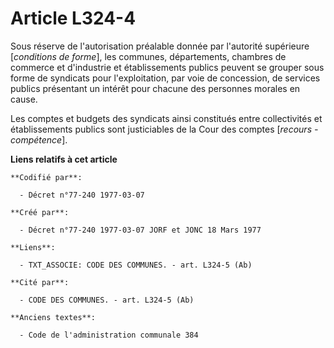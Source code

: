 # Article L324-4

Sous réserve de l'autorisation préalable donnée par l'autorité supérieure [*conditions de forme*], les communes,
départements, chambres de commerce et d'industrie et établissements publics peuvent se grouper sous forme de syndicats pour
l'exploitation, par voie de concession, de services publics présentant un intérêt pour chacune des personnes morales en
cause.

Les comptes et budgets des syndicats ainsi constitués entre collectivités et établissements publics sont justiciables de la
Cour des comptes [*recours - compétence*].

**Liens relatifs à cet article**

	**Codifié par**:

	  - Décret n°77-240 1977-03-07

	**Créé par**:

	  - Décret n°77-240 1977-03-07 JORF et JONC 18 Mars 1977

	**Liens**:

	  - TXT_ASSOCIE: CODE DES COMMUNES. - art. L324-5 (Ab)

	**Cité par**:

	  - CODE DES COMMUNES. - art. L324-5 (Ab)

	**Anciens textes**:

	  - Code de l'administration communale 384
